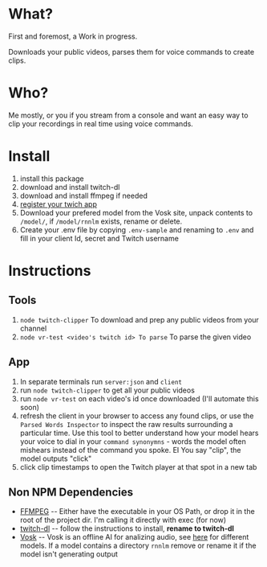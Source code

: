 # What?

First and foremost, a Work in progress.

Downloads your public videos, parses them for voice commands to create clips.

# Who?

Me mostly, or you if you stream from a console and want an easy way to clip your recordings in real time using voice commands.

# Install

1. install this package
2. download and install twitch-dl
3. download and install ffmpeg if needed
4. [register your twich app](https://dev.twitch.tv/console/apps/create)
5. Download your prefered model from the Vosk site, unpack contents to `/model/`, if `/model/rnnlm` exists, rename or delete.
6. Create your .env file by copying `.env-sample` and renaming to `.env` and fill in your client Id, secret and Twitch username

# Instructions

## Tools

1. `node twitch-clipper` To download and prep any public videos from your channel
2. `node vr-test <video's twitch id> To parse` To parse the given video

## App

1. In separate terminals run `server:json` and `client`
1. run `node twitch-clipper` to get all your public videos
1. run `node vr-test` on each video's id once downloaded (I'll automate this soon)
1. refresh the client in your browser to access any found clips, or use the `Parsed Words Inspector` to inspect the raw results surrounding a particular time. Use this tool to better understand how your model hears your voice to dial in your `command synonymns` - words the model often mishears instead of the command you spoke. EI You say "clip", the model outputs "click"
1. click clip timestamps to open the Twitch player at that spot in a new tab

## Non NPM Dependencies

- [FFMPEG](https://ffmpeg.org/download.html)
  -- Either have the executable in your OS Path, or drop it in the root of the project dir. I'm calling it directly with exec (for now)
- [twitch-dl](https://github.com/ihabunek/twitch-dl) -- follow the instructions to install, **rename to twitch-dl**
- [Vosk]() -- Vosk is an offline AI for analizing audio, see [here](https://alphacephei.com/vosk/models) for different models. If a model contains a directory `rnnlm` remove or rename it if the model isn't generating output
